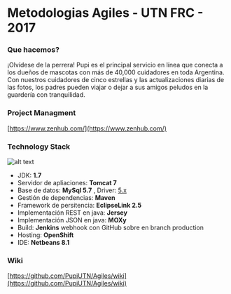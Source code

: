 # Metodologias Agiles - UTN FRC - 2017

### Que hacemos?

¡Olvídese de la perrera! Pupi es el principal servicio en línea que conecta a los dueños de mascotas con más de 40,000 cuidadores en toda Argentina. Con nuestros cuidadores de cinco estrellas y las actualizaciones diarias de las fotos, los padres pueden viajar o dejar a sus amigos peludos en la guardería con tranquilidad.

### Project Managment

[https://www.zenhub.com/](https://www.zenhub.com/)

### Technology Stack

[logo]: http://www.codingpedia.org/wp-content/uploads/2014/05/Rest-Demo-Diagram.png "Logo Title Text 2"
![alt text][logo]

* JDK: **1.7**
* Servidor de apliaciones: **Tomcat 7**
* Base de datos: **MySql 5.7** , Driver: [5.x](https://dev.mysql.com/doc/connector-j/6.0/en/connector-j-versions.html)
* Gestión de dependencias: **Maven**
* Framework de persitencia: **EclipseLink 2.5**
* Implementación REST en java: **Jersey**
* Implementación JSON en java: **MOXy**
* Build: **Jenkins** webhook con GitHub sobre en branch production
* Hosting: **OpenShift**
* IDE: **Netbeans 8.1**

### Wiki

[https://github.com/PupiUTN/Agiles/wiki](https://github.com/PupiUTN/Agiles/wiki)


